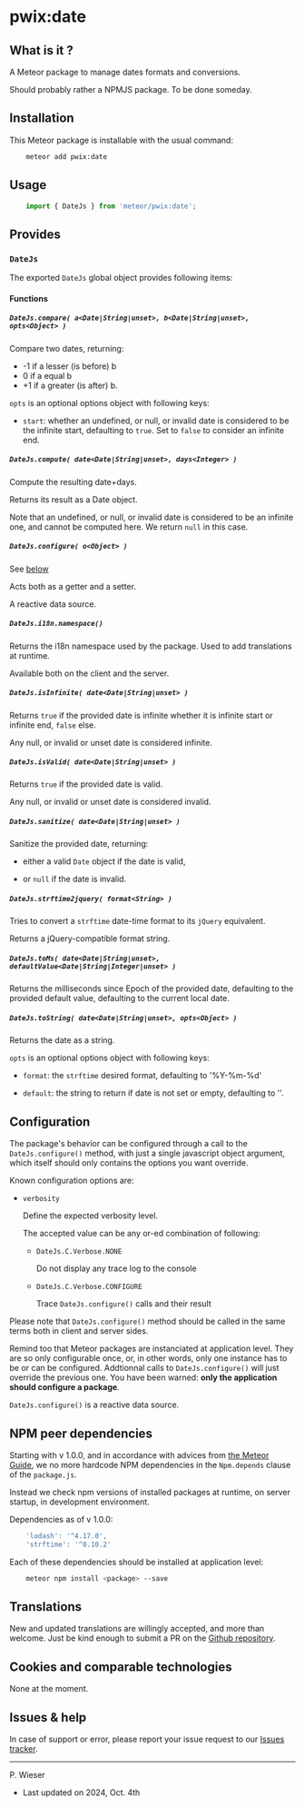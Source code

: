 # pwix:date

## What is it ?

A Meteor package to manage dates formats and conversions.

Should probably rather a NPMJS package. To be done someday.

## Installation

This Meteor package is installable with the usual command:

```sh
    meteor add pwix:date
```

## Usage

```js
    import { DateJs } from 'meteor/pwix:date';
```

## Provides

### `DateJs`

The exported `DateJs` global object provides following items:

#### Functions

##### `DateJs.compare( a<Date|String|unset>, b<Date|String|unset>, opts<Object> )`

Compare two dates, returning:

- -1 if a lesser (is before) b
- 0 if a equal b
- +1 if a greater (is after) b.

`opts` is an optional options object with following keys:

- `start`: whether an undefined, or null, or invalid date is considered to be the infinite start, defaulting to `true`. Set to `false` to consider an infinite end.

##### `DateJs.compute( date<Date|String|unset>, days<Integer> )`

Compute the resulting date+days.

Returns its result as a Date object.

Note that an undefined, or null, or invalid date is considered to be an infinite one, and cannot be computed here. We return `null` in this case.

##### `DateJs.configure( o<Object> )`

See [below](#configuration)

Acts both as a getter and a setter.

A reactive data source.

##### `DateJs.i18n.namespace()`

Returns the i18n namespace used by the package. Used to add translations at runtime.

Available both on the client and the server.

##### `DateJs.isInfinite( date<Date|String|unset> )`

Returns `true` if the provided date is infinite whether it is infinite start or infinite end, `false` else.

Any null, or invalid or unset date is considered infinite.

##### `DateJs.isValid( date<Date|String|unset> )`

Returns `true` if the provided date is valid.

Any null, or invalid or unset date is considered invalid.

##### `DateJs.sanitize( date<Date|String|unset> )`

Sanitize the provided date, returning:

- either a valid `Date` object if the date is valid,

- or `null` if the date is invalid.

##### `DateJs.strftime2jquery( format<String> )`

Tries to convert a `strftime` date-time format to its `jQuery` equivalent.

Returns a jQuery-compatible format string.

##### `DateJs.toMs( date<Date|String|unset>, defaultValue<Date|String|Integer|unset> )`

Returns the milliseconds since Epoch of the provided date, defaulting to the provided default value, defaulting to the current local date.

##### `DateJs.toString( date<Date|String|unset>, opts<Object> )`

Returns the date as a string.

`opts` is an optional options object with following keys:

- `format`: the `strftime` desired format, defaulting to '%Y-%m-%d'

- `default`: the string to return if date is not set or empty, defaulting to ''.

## Configuration

The package's behavior can be configured through a call to the `DateJs.configure()` method, with just a single javascript object argument, which itself should only contains the options you want override.

Known configuration options are:

- `verbosity`

    Define the expected verbosity level.

    The accepted value can be any or-ed combination of following:

    - `DateJs.C.Verbose.NONE`

        Do not display any trace log to the console

    - `DateJs.C.Verbose.CONFIGURE`

        Trace `DateJs.configure()` calls and their result

Please note that `DateJs.configure()` method should be called in the same terms both in client and server sides.

Remind too that Meteor packages are instanciated at application level. They are so only configurable once, or, in other words, only one instance has to be or can be configured. Addtionnal calls to `DateJs.configure()` will just override the previous one. You have been warned: **only the application should configure a package**.

`DateJs.configure()` is a reactive data source.

## NPM peer dependencies

Starting with v 1.0.0, and in accordance with advices from [the Meteor Guide](https://guide.meteor.com/writing-atmosphere-packages.html#peer-npm-dependencies), we no more hardcode NPM dependencies in the `Npm.depends` clause of the `package.js`.

Instead we check npm versions of installed packages at runtime, on server startup, in development environment.

Dependencies as of v 1.0.0:

```js
    'lodash': '^4.17.0',
    'strftime': '^0.10.2'
```

Each of these dependencies should be installed at application level:

```sh
    meteor npm install <package> --save
```

## Translations

New and updated translations are willingly accepted, and more than welcome. Just be kind enough to submit a PR on the [Github repository](https://github.com/trychlos/pwix-date/pulls).

## Cookies and comparable technologies

None at the moment.

## Issues & help

In case of support or error, please report your issue request to our [Issues tracker](https://github.com/trychlos/pwix-date/issues).

---
P. Wieser
- Last updated on 2024, Oct. 4th
